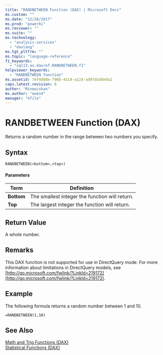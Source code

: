 ```yaml
---
title: "RANDBETWEEN Function (DAX) | Microsoft Docs"
ms.custom: ""
ms.date: "12/28/2017"
ms.prod: "powerbi"
ms.reviewer: ""
ms.suite: ""
ms.technology: 
  - "analysis-services"
  - "daxlang"
ms.tgt_pltfrm: ""
ms.topic: "language-reference"
f1_keywords: 
  - "sql13.as.daxref.RANDBETWEEN.f1"
helpviewer_keywords: 
  - "RANDBETWEEN function"
ms.assetid: 7ef4d08e-796b-41c4-a124-ad97da50e9a2
caps.latest.revision: 6
author: "Minewiskan"
ms.author: "owend"
manager: "kfile"
---
```

# RANDBETWEEN Function (DAX)
Returns a random number in the range between two numbers you specify.  
  
## Syntax  
  
```  
RANDBETWEEN(<bottom>,<top>)  
```  
  
#### Parameters  
  
|Term|Definition|  
|--------|--------------|  
|**Bottom**|The smallest integer the function will return.|  
|**Top**|The largest integer the function will return.|  
  
## Return Value  
A whole number.  
  
## Remarks  
This DAX function is not supported for use in DirectQuery mode. For more information about limitations in DirectQuery models, see  [http://go.microsoft.com/fwlink/?LinkId=219172](http://go.microsoft.com/fwlink/?LinkId=219172).  
  
## Example  
The following formula returns a random number between 1 and 10.  
  
```  
=RANDBETWEEN(1,10)  
```  
  
## See Also  
[Math and Trig Functions &#40;DAX&#41;](math-and-trig-functions-dax.md)  
[Statistical Functions &#40;DAX&#41;](statistical-functions-dax.md)  
  

